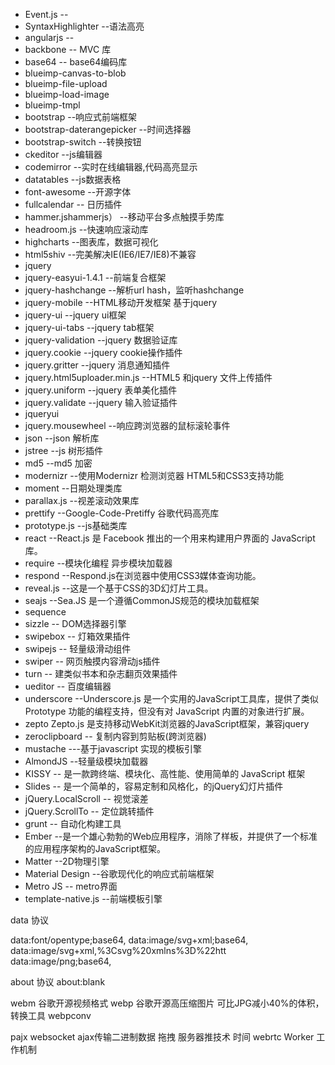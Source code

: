 *  Event.js   --
*  SyntaxHighlighter --语法高亮 
*  angularjs         --
*  backbone          -- MVC 库
*  base64            -- base64编码库
*  blueimp-canvas-to-blob  
*  blueimp-file-upload 
*  blueimp-load-image 
*  blueimp-tmpl 
*  bootstrap        		  --响应式前端框架
*  bootstrap-daterangepicker  --时间选择器
*  bootstrap-switch 		  --转换按钮
*  ckeditor         		  --js编辑器
*  codemirror        	--实时在线编辑器,代码高亮显示
*  datatables  		 	--js数据表格
*  font-awesome      	--开源字体
*  fullcalendar      	-- 日历插件
*  hammer.jshammerjs）  --移动平台多点触摸手势库
*  headroom.js 		   --快速响应滚动库
*  highcharts          --图表库，数据可视化
*  html5shiv           --完美解决IE(IE6/IE7/IE8)不兼容 
*  jquery           
*  jquery-easyui-1.4.1 --前端复合框架
*  jquery-hashchange   --解析url hash，监听hashchange
*  jquery-mobile       --HTML移动开发框架 基于jquery
*  jquery-ui 		   --jquery ui框架
*  jquery-ui-tabs 	   --jquery tab框架
*  jquery-validation   --jquery 数据验证库
*  jquery.cookie 	   --jquery cookie操作插件
*  jquery.gritter 	   --jquery 消息通知插件
*  jquery.html5uploader.min.js  --HTML5 和jquery 文件上传插件
*  jquery.uniform     --jquery 表单美化插件
*  jquery.validate    --jquery 输入验证插件
*  jqueryui   
*  jquery.mousewheel  --响应跨浏览器的鼠标滚轮事件         
*  json 		      --json 解析库
*  jstree             --js 树形插件
*  md5                --md5 加密
*  modernizr          --使用Modernizr 检测浏览器 HTML5和CSS3支持功能
*  moment 			  --日期处理类库
*  parallax.js 		  --视差滚动效果库
*  prettify           --Google-Code-Pretiffy 谷歌代码高亮库
*  prototype.js       --js基础类库 
*  react 			  --React.js 是 Facebook 推出的一个用来构建用户界面的 JavaScript 库。
*  require            --模块化编程 异步模块加载器 
*  respond 			  --Respond.js在浏览器中使用CSS3媒体查询功能。
*  reveal.js 		  --这是一个基于CSS的3D幻灯片工具。
*  seajs 			  --Sea.JS 是一个遵循CommonJS规范的模块加载框架
*  sequence 
*  sizzle    		 -- DOM选择器引擎
*  swipebox  		 -- 灯箱效果插件
*  swipejs 			 -- 轻量级滑动组件
*  swiper 			 -- 网页触摸内容滑动js插件
*  turn  			 -- 建类似书本和杂志翻页效果插件
*  ueditor 			 -- 百度编辑器
*  underscore        --Underscore.js 是一个实用的JavaScript工具库，提供了类似 Prototype 功能的编程支持，但没有对 JavaScript 内置的对象进行扩展。
*  zepto 			 Zepto.js 是支持移动WebKit浏览器的JavaScript框架，兼容jquery
*  zeroclipboard     -- 复制内容到剪贴板(跨浏览器)
*  mustache      	   ---基于javascript 实现的模板引擎
*  AlmondJS 		   --轻量级模块加载器 
*  KISSY 			    -- 是一款跨终端、模块化、高性能、使用简单的 JavaScript 框架
*  Slides 			   -- 是一个简单的，容易定制和风格化，的jQuery幻灯片插件
*  jQuery.LocalScroll  -- 视觉滚差
*  jQuery.ScrollTo     -- 定位跳转插件
*  grunt     		   -- 自动化构建工具
*  Ember			   --是一个雄心勃勃的Web应用程序，消除了样板，并提供了一个标准的应用程序架构的JavaScript框架。
*  Matter  			   --2D物理引擎
*  Material Design     --谷歌现代化的响应式前端框架
*  Metro JS            -- metro界面
*  template-native.js  --前端模板引擎




data 协议

data:font/opentype;base64,
data:image/svg+xml;base64,
data:image/svg+xml,%3Csvg%20xmlns%3D%22htt
data:image/png;base64,

about 协议
about:blank

webm 谷歌开源视频格式
webp 谷歌开源高压缩图片 可比JPG减小40%的体积，转换工具 webpconv


pajx
websocket
ajax传输二进制数据 
拖拽 
服务器推技术
时间
webrtc
Worker 工作机制

